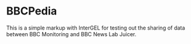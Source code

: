# BBCPedia
This is a simple markup with InterGEL for testing out the sharing of data between BBC Monitoring and BBC News Lab Juicer.
